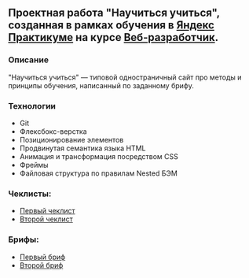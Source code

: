 ## Проектная работа "Научиться учиться", cозданная в рамках обучения в [Яндекс Практикуме](https://practicum.yandex.ru/) на курсе [Веб-разработчик](https://practicum.yandex.ru/web/).
### Описание
"Научиться учиться" — типовой одностраничный сайт про методы и принципы обучения, написанный по заданному брифу.
### Технологии
* Git
* Флексбокс-верстка
* Позиционирование элементов
* Продвинутая семантика языка HTML
* Анимация и трансформация посредством CSS
* Фреймы
* Файловая структура по правилам Nested БЭМ
### Чеклисты:
* [Первый чеклист](https://code.s3.yandex.net/web-developer/checklists-pdf/new-program/checklist-1.pdf)
* [Второй чеклист](https://code.s3.yandex.net/web-developer/checklists-pdf/new-program/checklist-2.pdf)
### Брифы:
* [Первый бриф](https://code.s3.yandex.net/web-developer/project-1/sprint-1-brief.pdf)
* [Второй бриф](https://code.s3.yandex.net/web-developer/project-1/sprint-2-brief.pdf)